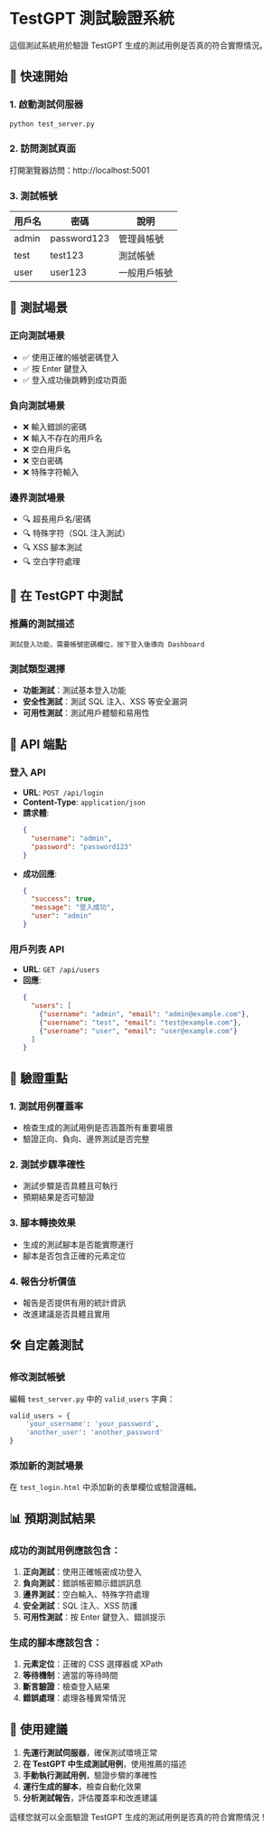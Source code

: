# TestGPT 測試驗證系統

這個測試系統用於驗證 TestGPT 生成的測試用例是否真的符合實際情況。

## 🚀 快速開始

### 1. 啟動測試伺服器

```bash
python test_server.py
```

### 2. 訪問測試頁面

打開瀏覽器訪問：http://localhost:5001

### 3. 測試帳號

| 用戶名 | 密碼 | 說明 |
|--------|------|------|
| admin | password123 | 管理員帳號 |
| test | test123 | 測試帳號 |
| user | user123 | 一般用戶帳號 |

## 🧪 測試場景

### 正向測試場景
- ✅ 使用正確的帳號密碼登入
- ✅ 按 Enter 鍵登入
- ✅ 登入成功後跳轉到成功頁面

### 負向測試場景
- ❌ 輸入錯誤的密碼
- ❌ 輸入不存在的用戶名
- ❌ 空白用戶名
- ❌ 空白密碼
- ❌ 特殊字符輸入

### 邊界測試場景
- 🔍 超長用戶名/密碼
- 🔍 特殊字符（SQL 注入測試）
- 🔍 XSS 腳本測試
- 🔍 空白字符處理

## 📝 在 TestGPT 中測試

### 推薦的測試描述

```
測試登入功能，需要帳號密碼欄位，按下登入後導向 Dashboard
```

### 測試類型選擇
- **功能測試**：測試基本登入功能
- **安全性測試**：測試 SQL 注入、XSS 等安全漏洞
- **可用性測試**：測試用戶體驗和易用性

## 🔧 API 端點

### 登入 API
- **URL**: `POST /api/login`
- **Content-Type**: `application/json`
- **請求體**:
  ```json
  {
    "username": "admin",
    "password": "password123"
  }
  ```
- **成功回應**:
  ```json
  {
    "success": true,
    "message": "登入成功",
    "user": "admin"
  }
  ```

### 用戶列表 API
- **URL**: `GET /api/users`
- **回應**:
  ```json
  {
    "users": [
      {"username": "admin", "email": "admin@example.com"},
      {"username": "test", "email": "test@example.com"},
      {"username": "user", "email": "user@example.com"}
    ]
  }
  ```

## 🎯 驗證重點

### 1. 測試用例覆蓋率
- 檢查生成的測試用例是否涵蓋所有重要場景
- 驗證正向、負向、邊界測試是否完整

### 2. 測試步驟準確性
- 測試步驟是否具體且可執行
- 預期結果是否可驗證

### 3. 腳本轉換效果
- 生成的測試腳本是否能實際運行
- 腳本是否包含正確的元素定位

### 4. 報告分析價值
- 報告是否提供有用的統計資訊
- 改進建議是否具體且實用

## 🛠️ 自定義測試

### 修改測試帳號
編輯 `test_server.py` 中的 `valid_users` 字典：

```python
valid_users = {
    'your_username': 'your_password',
    'another_user': 'another_password'
}
```

### 添加新的測試場景
在 `test_login.html` 中添加新的表單欄位或驗證邏輯。

## 📊 預期測試結果

### 成功的測試用例應該包含：
1. **正向測試**：使用正確帳密成功登入
2. **負向測試**：錯誤帳密顯示錯誤訊息
3. **邊界測試**：空白輸入、特殊字符處理
4. **安全測試**：SQL 注入、XSS 防護
5. **可用性測試**：按 Enter 鍵登入、錯誤提示

### 生成的腳本應該包含：
1. **元素定位**：正確的 CSS 選擇器或 XPath
2. **等待機制**：適當的等待時間
3. **斷言驗證**：檢查登入結果
4. **錯誤處理**：處理各種異常情況

## 🎉 使用建議

1. **先運行測試伺服器**，確保測試環境正常
2. **在 TestGPT 中生成測試用例**，使用推薦的描述
3. **手動執行測試用例**，驗證步驟的準確性
4. **運行生成的腳本**，檢查自動化效果
5. **分析測試報告**，評估覆蓋率和改進建議

這樣您就可以全面驗證 TestGPT 生成的測試用例是否真的符合實際情況！ 